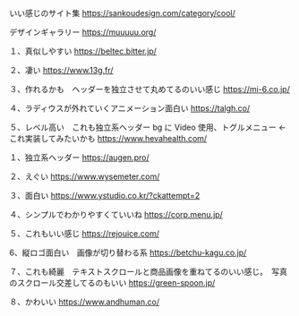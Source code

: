 <!--  -->

いい感じのサイト集
https://sankoudesign.com/category/cool/

<!--  -->

デザインギャラリー
https://muuuuu.org/

１、真似しやすい
https://beltec.bitter.jp/

２、凄い
https://www.13g.fr/

３、作れるかも　ヘッダーを独立させて丸めてるのいい感じ
https://mi-6.co.jp/

４、ラディウスが外れていくアニメーション面白い
https://talgh.co/

５、レベル高い　これも独立系ヘッダー bg に Video 使用、トグルメニュー ← これ実装してみたいかも
https://www.hevahealth.com/

<!--  -->

１、独立系ヘッダー
https://augen.pro/

２、えぐい
https://www.wysemeter.com/

３、面白い
https://www.ystudio.co.kr/?ckattempt=2

４、シンプルでわかりやすくていいね
https://corp.menu.jp/

５、これもいい感じ
https://rejouice.com/

6、縦ロゴ面白い　画像が切り替わる系
https://betchu-kagu.co.jp/

７、これも綺麗　テキストスクロールと商品画像を重ねてるのいい感じ。　写真のスクロール交差してるのもいい
https://green-spoon.jp/

８、かわいい
https://www.andhuman.co/
